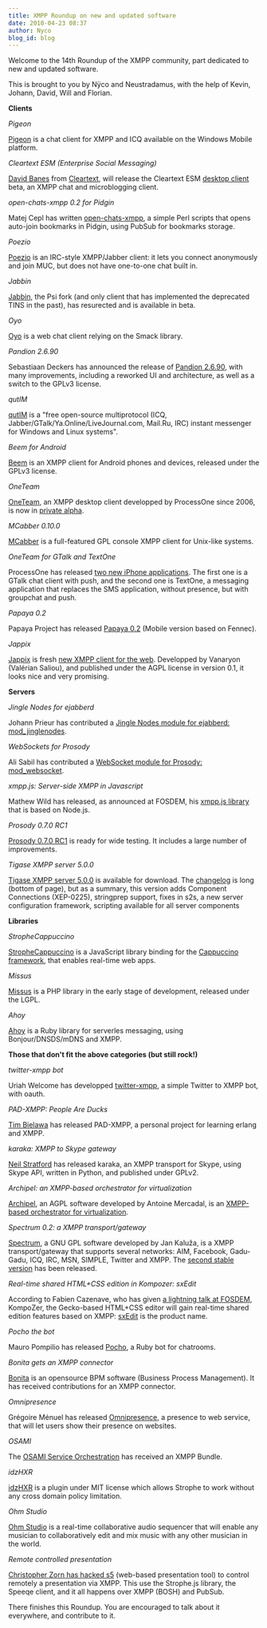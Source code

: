 ```yaml
---
title: XMPP Roundup on new and updated software
date: 2010-04-23 08:37
author: Nyco
blog_id: blog
---
```


Welcome to the 14th Roundup of the XMPP community, part dedicated to new and updated software.

This is brought to you by Nÿco and Neustradamus, with the help of Kevin, Johann, David, Will and Florian.

**Clients**

*Pigeon*

[Pigeon](http://getbest.ru/) is a chat client for XMPP and ICQ available on the Windows Mobile platform.

*Cleartext ESM (Enterprise Social Messaging)*

[David Banes](http://www.davidbanes.com/) from [Cleartext](http://www.cleartext.com/), will release the Cleartext ESM [desktop client](http://www.davidbanes.com/2010/04/12/a-couple-of-detail-pics-of-cleartext-esm-desktop/) beta, an XMPP chat and microblogging client.

*open-chats-xmpp 0.2 for Pidgin*

Matej Cepl has written [open-chats-xmpp](http://mcepl.fedorapeople.org/scripts/open-chats-from-xmpp-bookmarks.pl), a simple Perl scripts that opens auto-join bookmarks in Pidgin, using PubSub for bookmarks storage.

*Poezio*

[Poezio](http://codingteam.net/project/poezio/download) is an IRC-style XMPP/Jabber client: it lets you connect anonymously and join MUC, but does not have one-to-one chat built in.

*Jabbin*

[Jabbin](http://www.jabbin.com/), the Psi fork (and only client that has implemented the deprecated TINS in the past), has resurected and is available in beta.

*Oyo*

[Oyo](http://www.bristowsoftware.co.uk/) is a web chat client relying on the Smack library.

*Pandion 2.6.90*

Sebastiaan Deckers has announced the release of [Pandion 2.6.90](http://blog.pandion.im/2010/02/pandion-2690-stable-release.html), with many improvements, including a reworked UI and architecture, as well as a switch to the GPLv3 license.

*qutIM*

[qutIM](http://qutim.org/) is a "free open-source multiprotocol (ICQ, Jabber/GTalk/Ya.Online/LiveJournal.com, Mail.Ru, IRC) instant messenger for Windows and Linux systems".

*Beem for Android*

[Beem](http://www.beem-project.com/) is an XMPP client for Android phones and devices, released under the GPLv3 license.

*OneTeam*

[OneTeam](http://oneteam.im/), an XMPP desktop client developped by ProcessOne since 2006, is now in [private alpha](http://www.process-one.net/en/blogs/article/oneteam_xmpp_client_entering_private_alpha/).

*MCabber 0.10.0*

[MCabber](http://mcabber.com/) is a full-featured GPL console XMPP client for Unix-like systems.

*OneTeam for GTalk and TextOne*

ProcessOne has released [two new iPhone applications](http://www.process-one.net/en/blogs/article/new_set_of_iphone_applications_oneteam_for_gtalk_and_textone/). The first one is a GTalk chat client with push, and the second one is TextOne, a messaging application that replaces the SMS application, without presence, but with groupchat and push.

*Papaya 0.2*

Papaya Project has released [Papaya 0.2](https://addons.mozilla.org/fr/mobile/addon/53630 ) (Mobile version based on Fennec).

*Jappix*

[Jappix](http://project.jappix.com/) is fresh [new XMPP client for the web](http://www.vanaryon.eu/2010/04/jappix-il-arrive/). Developped by Vanaryon (Valérian Saliou), and published under the AGPL license in version 0.1, it looks nice and very promising.

**Servers**

*Jingle Nodes for ejabberd*

Johann Prieur has contributed a [Jingle Nodes module for ejabberd: mod\_jinglenodes](https://code.launchpad.net/%7Ejprieur/+junk/mod_jinglenodes).

*WebSockets for Prosody*

Ali Sabil has contributed a [WebSocket module for Prosody: mod\_websocket](http://code.google.com/p/prosody-modules/source/browse/mod_websocket/).

*xmpp.js: Server-side XMPP in Javascript*

Mathew Wild has released, as announced at FOSDEM, his [xmpp.js library](http://xmppjs.prosody.im/) that is based on Node.js.

*Prosody 0.7.0 RC1*

[Prosody 0.7.0 RC1](http://blog.prosody.im/prosody-0-7-0rc1-available-for-testing/) is ready for wide testing. It includes a large number of improvements.

*Tigase XMPP server 5.0.0*

[Tigase XMPP server 5.0.0](http://www.tigase.org/content/tigase-xmpp-server-500-b2135-final) is available for download. The [changelog](http://www.tigase.org/content/tigase-500) is long (bottom of page), but as a summary, this version adds Component Connections (XEP-0225), stringprep support, fixes in s2s, a new server configuration framework, scripting available for all server components

**Libraries**

*StropheCappuccino*

[StropheCappuccino](http://bitbucket.org/primalmotion/strophecappuccino/wiki/Home) is a JavaScript library binding for the [Cappuccino framework](http://cappuccino.org/), that enables real-time web apps.

*Missus*

[Missus](http://code.google.com/p/missus/) is a PHP library in the early stage of development, released under the LGPL.

*Ahoy*

[Ahoy](http://github.com/matsadler/ahoy) is a Ruby library for serverles messaging, using Bonjour/DNSDS/mDNS and XMPP.

**Those that don't fit the above categories (but still rock!)**

*twitter-xmpp bot*

Uriah Welcome has developped [twitter-xmpp](http://github.com/precision/twitter-xmpp/), a simple Twitter to XMPP bot, with oauth.

*PAD-XMPP: People Are Ducks*

[Tim Bielawa](http://github.com/tbielawa/PAD-XMPP) has released PAD-XMPP, a personal project for learning erlang and XMPP.

*karaka: XMPP to Skype gateway*

[Neil Stratford](http://code.google.com/p/karaka/) has released karaka, an XMPP transport for Skype, using Skype API, written in Python, and published under GPLv2.

*Archipel: an XMPP-based orchestrator for virtualization*

[Archipel](http://www.archipelproject.org/Archipel_Project/Archipel.html), an AGPL software developed by Antoine Mercadal, is an [XMPP-based orchestrator for virtualization](http://www.virtualization.info/2010/03/tool-archipel.html).

*Spectrum 0.2: a XMPP transport/gateway*

[Spectrum](http://spectrum.im/), a GNU GPL software developed by Jan Kaluža, is a XMPP transport/gateway that supports several networks: AIM, Facebook, Gadu-Gadu, ICQ, IRC, MSN, SIMPLE, Twitter and XMPP. The [second stable version](http://spectrum.im/releases/0.2/) has been released.

*Real-time shared HTML+CSS edition in Kompozer: sxEdit*

According to Fabien Cazenave, who has given [a lightning talk at FOSDEM](http://kazhack.org/tmp/fosdem10/), KompoZer, the Gecko-based HTML+CSS editor will gain real-time shared edition features based on XMPP: [sxEdit](http://x-home.hd.free.fr/projects/sxEdit/report/index.html) is the product name.

*Pocho the bot*

Mauro Pompilio has released [Pocho](http://github.com/malditogeek/Pocho), a Ruby bot for chatrooms.

*Bonita gets an XMPP connector*

[Bonita](http://www.bonitasoft.org/exchange/extension_view.php?eid=15) is an opensource BPM software (Business Process Management). It has received contributions for an XMPP connector.

*Omnipresence*

Grégoire Ménuel has released [Omnipresence](http://codingteam.net/project/omnipresence), a presence to web service, that will let users show their presence on websites.

*OSAMI*

The [OSAMI Service Orchestration](http://thewiki4opentech.org/index.php/OSAMI_Service_Orchestration_-_XMPP_Bundle) has received an XMPP Bundle.

*idzHXR*

[idzHXR](http://www.iadvize.com/plugin_strophe_xmpp.html) is a plugin under MIT license which allows Strophe to work without any cross domain policy limitation.

*Ohm Studio*

[Ohm Studio](http://www.ohmstudio.com/) is a real-time collaborative audio sequencer that will enable any musician to collaboratively edit and mix music with any other musician in the world.

*Remote controlled presentation*

[Christopher Zorn has hacked s5](http://blog.thetofu.com/hacking-s5-to-be-remote-controlled-and-shared) (web-based presentation tool) to control remotely a presentation via XMPP. This use the Strophe.js library, the Speeqe client, and it all happens over XMPP (BOSH) and PubSub.

There finishes this Roundup. You are encouraged to talk about it everywhere, and contribute to it.
